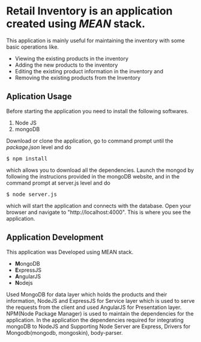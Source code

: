<html>
<head></head>

<body>
<h1>Retail Inventory is an application created using <em>MEAN</em> stack.</h1>
<div>
This application is mainly useful for maintaining the inventory with some basic operations like.
<ul>
<li>Viewing the existing products in the inventory</li>
<li>Adding the new products to the inventory</li>
<li>Editing the existing product information in the inventory and</li>
<li>Removing the existing products from the Inventory</li>
</ul>
<div></div>
<h2>Aplication Usage</h2>
<div>
<p>
  Before starting the application you need to install the following softwares.
  <ol>
  <li>Node JS</li>
  <li>mongoDB</li>
  </ol>
   Download or clone the application, go to command prompt until the <em>package.json</em> level and do <pre>$ npm install</pre> which allows you to download all the dependencies. 
   Launch the mongod by following the instrucions provided in the mongoDB website, and in the command prompt at server.js level and do <pre>$ node server.js</pre> which will start the application and connects with the database.
   Open your browser and navigate to "http://localhost:4000". This is where you see the application.
</p>
</div>
<div>
</div>
<h2>Application Development</h2>
<div><p>
This application was Developed using MEAN stack.
<ul>
<li><strong>M</strong>ongoDB</li>
<li><strong>E</strong>xpressJS</li>
<li><strong>A</strong>ngularJS</li>
<li><strong>N</strong>odejs</li>
</ul>
   Used MongoDB for data layer which holds the products and their information, NodeJS and ExpressJS for Service layer which is used to serve the requests from the client and used AngularJS for Presentation layer.
   NPM(Node Package Manager) is used to maintain the dependencies for the application. In the application the dependencies required for integrating mongoDB to NodeJS and Supporting Node Server are Express, Drivers for Mongodb(mongodb, mongoskin), body-parser.
   

</p></div>
</body>
</html>
